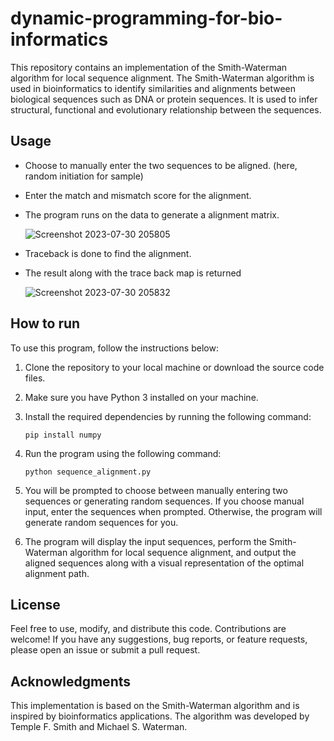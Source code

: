 # dynamic-programming-for-bio-informatics

This repository contains an implementation of the Smith-Waterman algorithm for local sequence alignment. The Smith-Waterman algorithm is used in bioinformatics to identify similarities and alignments between biological sequences such as DNA or protein sequences. It is used to infer structural, functional and evolutionary relationship between the sequences.

## Usage
- Choose to manually enter the two sequences to be aligned. (here, random initiation for sample)
- Enter the match and mismatch score for the alignment.
- The program runs on the data to generate a alignment matrix.

  ![Screenshot 2023-07-30 205805](https://github.com/iabhiroop/dynamic-programming-for-bio-informatics/assets/100859103/bc9635de-0a4c-491e-92f1-8132b6bbab90)
  
- Traceback is done to find the alignment.
- The result along with the trace back map is returned
  
  ![Screenshot 2023-07-30 205832](https://github.com/iabhiroop/dynamic-programming-for-bio-informatics/assets/100859103/8c7cf681-0adf-4452-86f9-928d5bf2b00b)

## How to run

To use this program, follow the instructions below:

1. Clone the repository to your local machine or download the source code files.

2. Make sure you have Python 3 installed on your machine.

3. Install the required dependencies by running the following command:

    ```
    pip install numpy
    ```

4. Run the program using the following command:

    ```
    python sequence_alignment.py
    ```

5. You will be prompted to choose between manually entering two sequences or generating random sequences. If you choose manual input, enter the sequences when prompted. Otherwise, the program will generate random sequences for you.

6. The program will display the input sequences, perform the Smith-Waterman algorithm for local sequence alignment, and output the aligned sequences along with a visual representation of the optimal alignment path.

## License

Feel free to use, modify, and distribute this code. Contributions are welcome! If you have any suggestions, bug reports, or feature requests, please open an issue or submit a pull request.

## Acknowledgments

This implementation is based on the Smith-Waterman algorithm and is inspired by bioinformatics applications. The algorithm was developed by Temple F. Smith and Michael S. Waterman.

